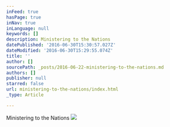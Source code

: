 ```yaml
---
inFeed: true
hasPage: true
inNav: true
inLanguage: null
keywords: []
description: Ministering to the Nations
datePublished: '2016-06-30T15:30:57.027Z'
dateModified: '2016-06-30T15:29:55.074Z'
title: ''
author: []
sourcePath: _posts/2016-06-22-ministering-to-the-nations.md
authors: []
publisher: null
starred: false
url: ministering-to-the-nations/index.html
_type: Article

---
```

Ministering to the Nations
![](https://the-grid-user-content.s3-us-west-2.amazonaws.com/3a663167-4d2a-42e6-8b57-96914394d7e9.jpg)